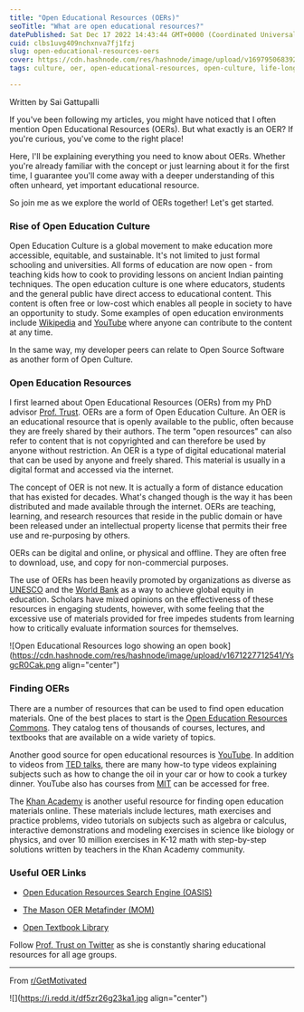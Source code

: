 ```yaml
---
title: "Open Educational Resources (OERs)"
seoTitle: "What are open educational resources?"
datePublished: Sat Dec 17 2022 14:43:44 GMT+0000 (Coordinated Universal Time)
cuid: clbs1uvg409nchxnva7fj1fzj
slug: open-educational-resources-oers
cover: https://cdn.hashnode.com/res/hashnode/image/upload/v1697950683925/a1c95a27-9fac-4ca6-8043-aecbd793d34c.png
tags: culture, oer, open-educational-resources, open-culture, life-long-learning

---
```


Written by Sai Gattupalli

If you've been following my articles, you might have noticed that I often mention Open Educational Resources (OERs). But what exactly is an OER? If you're curious, you've come to the right place!

Here, I'll be explaining everything you need to know about OERs. Whether you're already familiar with the concept or just learning about it for the first time, I guarantee you'll come away with a deeper understanding of this often unheard, yet important educational resource.

So join me as we explore the world of OERs together! Let's get started.

### Rise of Open Education Culture

Open Education Culture is a global movement to make education more accessible, equitable, and sustainable. It's not limited to just formal schooling and universities. All forms of education are now open - from teaching kids how to cook to providing lessons on ancient Indian painting techniques. The open education culture is one where educators, students and the general public have direct access to educational content. This content is often free or low-cost which enables all people in society to have an opportunity to study. Some examples of open education environments include [Wikipedia](https://en.wikipedia.org/wiki/Main_Page) and [YouTube](https://www.youtube.com/) where anyone can contribute to the content at any time.

In the same way, my developer peers can relate to Open Source Software as another form of Open Culture.

### Open Education Resources

I first learned about Open Educational Resources (OERs) from my PhD advisor [Prof. Trust](https://www.torreytrust.com/). OERs are a form of Open Education Culture. An OER is an educational resource that is openly available to the public, often because they are freely shared by their authors. The term "open resources" can also refer to content that is not copyrighted and can therefore be used by anyone without restriction. An OER is a type of digital educational material that can be used by anyone and freely shared. This material is usually in a digital format and accessed via the internet.

The concept of OER is not new. It is actually a form of distance education that has existed for decades. What's changed though is the way it has been distributed and made available through the internet. OERs are teaching, learning, and research resources that reside in the public domain or have been released under an intellectual property license that permits their free use and re-purposing by others.

OERs can be digital and online, or physical and offline. They are often free to download, use, and copy for non-commercial purposes.

The use of OERs has been heavily promoted by organizations as diverse as [UNESCO](https://www.unesco.org/en/open-solutions/open-educational-resources/mandate) and the [World Bank](https://blogs.worldbank.org/edutech/mapping-oer) as a way to achieve global equity in education. Scholars have mixed opinions on the effectiveness of these resources in engaging students, however, with some feeling that the excessive use of materials provided for free impedes students from learning how to critically evaluate information sources for themselves.

![Open Educational Resources logo showing an open book](https://cdn.hashnode.com/res/hashnode/image/upload/v1671227712541/YsgcR0Cak.png align="center")

### Finding OERs

There are a number of resources that can be used to find open education materials. One of the best places to start is the [Open Education Resources Commons](https://www.oercommons.org/). They catalog tens of thousands of courses, lectures, and textbooks that are available on a wide variety of topics.

Another good source for open educational resources is [YouTube](https://www.youtube.com/). In addition to videos from [TED talks](https://www.youtube.com/@TEDxTalks/videos), there are many how-to type videos explaining subjects such as how to change the oil in your car or how to cook a turkey dinner. YouTube also has courses from [MIT](https://www.youtube.com/@mitocw/featured) can be accessed for free.

The [Khan Academy](https://www.khanacademy.org/) is another useful resource for finding open education materials online. These materials include lectures, math exercises and practice problems, video tutorials on subjects such as algebra or calculus, interactive demonstrations and modeling exercises in science like biology or physics, and over 10 million exercises in K-12 math with step-by-step solutions written by teachers in the Khan Academy community.

### Useful OER Links

* [Open Education Resources Search Engine (OASIS)](https://oasis.geneseo.edu/)
    
* [The Mason OER Metafinder (MOM)](https://oer.deepwebaccess.com/oer/desktop/en/search.html)
    
* [Open Textbook Library](https://open.umn.edu/opentextbooks/)
    

Follow [Prof. Trust on Twitter](https://twitter.com/torreytrust) as she is constantly sharing educational resources for all age groups.

---

From [r/GetMotivated](https://www.reddit.com/r/GetMotivated/)

![](https://i.redd.it/df5zr26g23ka1.jpg align="center")